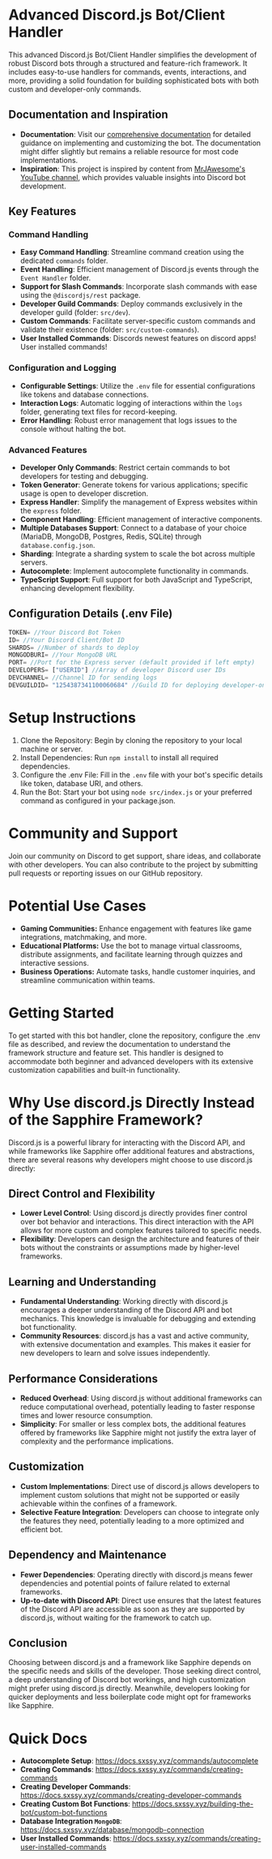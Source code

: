 # Advanced Discord.js Bot/Client Handler

This advanced Discord.js Bot/Client Handler simplifies the development of robust Discord bots through a structured and feature-rich framework. It includes easy-to-use handlers for commands, events, interactions, and more, providing a solid foundation for building sophisticated bots with both custom and developer-only commands.

## Documentation and Inspiration

- **Documentation**: Visit our [comprehensive documentation](https://docs.sxssy.xyz) for detailed guidance on implementing and customizing the bot. The documentation might differ slightly but remains a reliable resource for most code implementations.
- **Inspiration**: This project is inspired by content from [MrJAwesome's YouTube channel](https://youtube.com/channel/mrJAwesomeyt), which provides valuable insights into Discord bot development.

## Key Features

### Command Handling
- **Easy Command Handling**: Streamline command creation using the dedicated `commands` folder.
- **Event Handling**: Efficient management of Discord.js events through the `Event Handler` folder.
- **Support for Slash Commands**: Incorporate slash commands with ease using the `@discordjs/rest` package.
- **Developer Guild Commands**: Deploy commands exclusively in the developer guild (folder: `src/dev`).
- **Custom Commands**: Facilitate server-specific custom commands and validate their existence (folder: `src/custom-commands`).
- **User Installed Commands**: Discords newest features on discord apps! User installed commands!

### Configuration and Logging
- **Configurable Settings**: Utilize the `.env` file for essential configurations like tokens and database connections.
- **Interaction Logs**: Automatic logging of interactions within the `logs` folder, generating text files for record-keeping.
- **Error Handling**: Robust error management that logs issues to the console without halting the bot.

### Advanced Features
- **Developer Only Commands**: Restrict certain commands to bot developers for testing and debugging.
- **Token Generator**: Generate tokens for various applications; specific usage is open to developer discretion.
- **Express Handler**: Simplify the management of Express websites within the `express` folder.
- **Component Handling**: Efficient management of interactive components.
- **Multiple Databases Support**: Connect to a database of your choice (MariaDB, MongoDB, Postgres, Redis, SQLite) through `database.config.json`.
- **Sharding**: Integrate a sharding system to scale the bot across multiple servers.
- **Autocomplete**: Implement autocomplete functionality in commands.
- **TypeScript Support**: Full support for both JavaScript and TypeScript, enhancing development flexibility.

## Configuration Details (.env File)

```js
TOKEN= //Your Discord Bot Token
ID= //Your Discord Client/Bot ID
SHARDS= //Number of shards to deploy
MONGODBURI= //Your MongoDB URL
PORT= //Port for the Express server (default provided if left empty)
DEVELOPERS= ["USERID"] //Array of developer Discord user IDs
DEVCHANNEL= //Channel ID for sending logs
DEVGUILDID= "1254387341100060684" //Guild ID for deploying developer-only commands
```

# Setup Instructions
1. Clone the Repository: Begin by cloning the repository to your local machine or server.
2. Install Dependencies: Run `npm install` to install all required dependencies.
3. Configure the .env File: Fill in the `.env` file with your bot's specific details like token, database URI, and others.
4. Run the Bot: Start your bot using `node src/index.js` or your preferred command as configured in your package.json.

# Community and Support
Join our community on Discord to get support, share ideas, and collaborate with other developers. You can also contribute to the project by submitting pull requests or reporting issues on our GitHub repository.

# Potential Use Cases
- **Gaming Communities:** Enhance engagement with features like game integrations, matchmaking, and more.
- **Educational Platforms:** Use the bot to manage virtual classrooms, distribute assignments, and facilitate learning through quizzes and interactive sessions.
- **Business Operations:** Automate tasks, handle customer inquiries, and streamline communication within teams.

# Getting Started
To get started with this bot handler, clone the repository, configure the .env file as described, and review the documentation to understand the framework structure and feature set. This handler is designed to accommodate both beginner and advanced developers with its extensive customization capabilities and built-in functionality.

# Why Use discord.js Directly Instead of the Sapphire Framework?

Discord.js is a powerful library for interacting with the Discord API, and while frameworks like Sapphire offer additional features and abstractions, there are several reasons why developers might choose to use discord.js directly:

## Direct Control and Flexibility
- **Lower Level Control**: Using discord.js directly provides finer control over bot behavior and interactions. This direct interaction with the API allows for more custom and complex features tailored to specific needs.
- **Flexibility**: Developers can design the architecture and features of their bots without the constraints or assumptions made by higher-level frameworks.

## Learning and Understanding
- **Fundamental Understanding**: Working directly with discord.js encourages a deeper understanding of the Discord API and bot mechanics. This knowledge is invaluable for debugging and extending bot functionality.
- **Community Resources**: discord.js has a vast and active community, with extensive documentation and examples. This makes it easier for new developers to learn and solve issues independently.

## Performance Considerations
- **Reduced Overhead**: Using discord.js without additional frameworks can reduce computational overhead, potentially leading to faster response times and lower resource consumption.
- **Simplicity**: For smaller or less complex bots, the additional features offered by frameworks like Sapphire might not justify the extra layer of complexity and the performance implications.

## Customization
- **Custom Implementations**: Direct use of discord.js allows developers to implement custom solutions that might not be supported or easily achievable within the confines of a framework.
- **Selective Feature Integration**: Developers can choose to integrate only the features they need, potentially leading to a more optimized and efficient bot.

## Dependency and Maintenance
- **Fewer Dependencies**: Operating directly with discord.js means fewer dependencies and potential points of failure related to external frameworks.
- **Up-to-date with Discord API**: Direct use ensures that the latest features of the Discord API are accessible as soon as they are supported by discord.js, without waiting for the framework to catch up.

## Conclusion

Choosing between discord.js and a framework like Sapphire depends on the specific needs and skills of the developer. Those seeking direct control, a deep understanding of Discord bot workings, and high customization might prefer using discord.js directly. Meanwhile, developers looking for quicker deployments and less boilerplate code might opt for frameworks like Sapphire.

# Quick Docs
- **Autocomplete Setup**: https://docs.sxssy.xyz/commands/autocomplete
- **Creating Commands**: https://docs.sxssy.xyz/commands/creating-commands
- **Creating Developer Commands**: https://docs.sxssy.xyz/commands/creating-developer-commands
- **Creating Custom Bot Functions**: https://docs.sxssy.xyz/building-the-bot/custom-bot-functions
- **Database Integration `MongoDB`**: https://docs.sxssy.xyz/database/mongodb-connection
- **User Installed Commands**: https://docs.sxssy.xyz/commands/creating-user-installed-commands